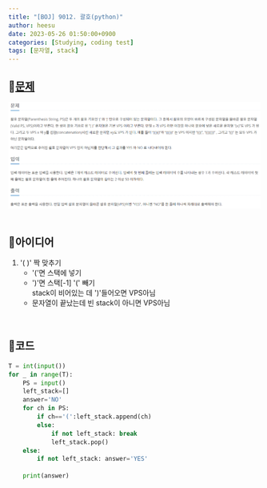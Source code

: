 ```yaml
---
title: "[BOJ] 9012. 괄호(python)"
author: heesu
date: 2023-05-26 01:50:00+0900
categories: [Studying, coding test]
tags: [문자열, stack]
---
```

## 📌[문제](https://www.acmicpc.net/problem/9012)

![Alt text](https://raw.githubusercontent.com/skagmltn7/practice_coding_test/b3de96a85c58421a3cb692c96aee5d8c9c8dfe96/BOJ/img/problem_9012.PNG)
<br><br>

## 💪아이디어<br>
1. '( )' 짝 맞추기<br>
    - '('면 스택에 넣기
    - ')'면 스택[-1] '(' 빼기 <br>
        stack이 비어있는 데 ')'들어오면 VPS아님
    - 문자열이 끝났는데 빈 stack이 아니면 VPS아님

<br>

## 🥂코드

```python
T = int(input())
for _ in range(T):
    PS = input()
    left_stack=[]
    answer='NO'
    for ch in PS:
        if ch=='(':left_stack.append(ch)
        else:
            if not left_stack: break
            left_stack.pop()
    else: 
        if not left_stack: answer='YES'

    print(answer) 

```